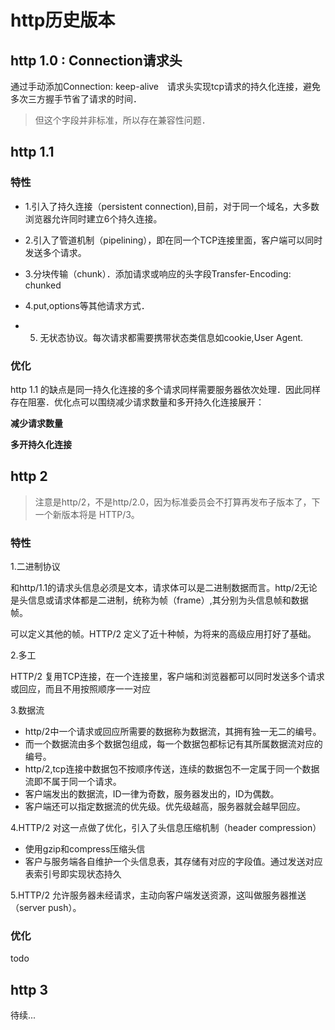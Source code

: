 # http历史版本

## http 1.0 : Connection请求头

通过手动添加Connection: keep-alive　请求头实现tcp请求的持久化连接，避免多次三方握手节省了请求的时间．

> 但这个字段并非标准，所以存在兼容性问题．

## http 1.1 

### 特性

- 1.引入了持久连接（persistent connection),目前，对于同一个域名，大多数浏览器允许同时建立6个持久连接。

- 2.引入了管道机制（pipelining），即在同一个TCP连接里面，客户端可以同时发送多个请求。

- 3.分块传输（chunk）．添加请求或响应的头字段Transfer-Encoding: chunked

- 4.put,options等其他请求方式．

- 5. 无状态协议。每次请求都需要携带状态类信息如cookie,User Agent. 

### 优化

http 1.1 的缺点是同一持久化连接的多个请求同样需要服务器依次处理．因此同样存在阻塞．优化点可以围绕减少请求数量和多开持久化连接展开：

**减少请求数量**


**多开持久化连接**


## http 2

> 注意是http/2，不是http/2.0，因为标准委员会不打算再发布子版本了，下一个新版本将是 HTTP/3。

### 特性

1.二进制协议　

和http/1.1的请求头信息必须是文本，请求体可以是二进制数据而言。http/2无论是头信息或请求体都是二进制，统称为帧（frame）,其分别为头信息帧和数据帧。

可以定义其他的帧。HTTP/2 定义了近十种帧，为将来的高级应用打好了基础。

2.多工

HTTP/2 复用TCP连接，在一个连接里，客户端和浏览器都可以同时发送多个请求或回应，而且不用按照顺序一一对应

3.数据流
- http/2中一个请求或回应所需要的数据称为数据流，其拥有独一无二的编号。
- 而一个数据流由多个数据包组成，每一个数据包都标记有其所属数据流对应的编号。
- http/2,tcp连接中数据包不按顺序传送，连续的数据包不一定属于同一个数据流即不属于同一个请求。
- 客户端发出的数据流，ID一律为奇数，服务器发出的，ID为偶数。
- 客户端还可以指定数据流的优先级。优先级越高，服务器就会越早回应。

4.HTTP/2 对这一点做了优化，引入了头信息压缩机制（header compression）
- 使用gzip和compress压缩头信
- 客户与服务端各自维护一个头信息表，其存储有对应的字段值。通过发送对应表索引号即实现状态持久

5.HTTP/2 允许服务器未经请求，主动向客户端发送资源，这叫做服务器推送（server push）。

### 优化

todo


## http 3 

待续...






